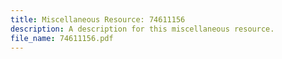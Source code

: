 ```yaml
---
title: Miscellaneous Resource: 74611156
description: A description for this miscellaneous resource.
file_name: 74611156.pdf
---
```

